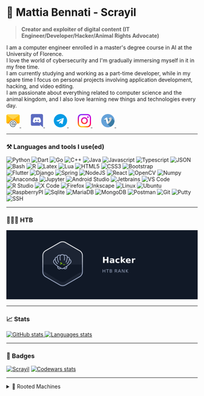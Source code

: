 # 🌱 Mattia Bennati - Scrayil
> **Creator and exploiter of digital content (IT Engineer/Developer/Hacker/Animal Rights Advocate)**

I am a computer engineer enrolled in a master's degree course in AI at the University of Florence.  
I love the world of cybersecurity and I'm gradually immersing myself in it in my free time.  
I am currently studying and working as a part-time developer, while in my spare time I focus on personal projects 
involving application development, hacking, and video editing.  
I am passionate about everything related to computer science and the animal kingdom, and I also love learning new things 
and technologies every day.

<a href="mailto:mattia.bennati@mailbox.org">
  <img src="data/social/email.png" width="35px" height="35px">
</a>&nbsp;&nbsp;&nbsp;&nbsp;&nbsp;
<a href="https://discordapp.com/users/481689811619545101">
  <img src="data/social/discord.png" width="35px" height="35px">
</a>&nbsp;&nbsp;&nbsp;&nbsp;&nbsp;
<a href="https://t.me/Scrayil">
  <img src="data/social/telegram.png" width="35px" height="35px">
</a>&nbsp;&nbsp;&nbsp;&nbsp;&nbsp;
<a href="https://www.instagram.com/mattia.bennati/">
  <img src="data/social/instagram.png" width="35px" height="35px">
</a>&nbsp;&nbsp;&nbsp;&nbsp;&nbsp;
<a href="https://vimeo.com/user135105416">
  <img src="data/social/vimeo.png" width="35px" height="35px">
</a>&nbsp;&nbsp;&nbsp;&nbsp;&nbsp;

---
### ⚒️ Languages and tools I use(ed)
<div class="languages">
    <img alt="Python" width="30px" src="https://cdn.jsdelivr.net/gh/devicons/devicon@latest/icons/python/python-original.svg" />
    <img alt="Dart" width="30px" src="https://cdn.jsdelivr.net/gh/devicons/devicon@latest/icons/dart/dart-original.svg" />
    <img alt="Go" width="30px" src="https://cdn.jsdelivr.net/gh/devicons/devicon@latest/icons/go/go-original.svg" />
    <img alt="C++" width="30px" src="https://cdn.jsdelivr.net/gh/devicons/devicon@latest/icons/cplusplus/cplusplus-original.svg" />
    <img alt="Java" width="30px" src="https://cdn.jsdelivr.net/gh/devicons/devicon@latest/icons/java/java-original.svg" />
    <img alt="Javascript" width="30px" src="https://cdn.jsdelivr.net/gh/devicons/devicon@latest/icons/javascript/javascript-original.svg" />
    <img alt="Typescript" width="30px" src="https://cdn.jsdelivr.net/gh/devicons/devicon@latest/icons/typescript/typescript-original.svg" />
    <img alt="JSON" width="30px" src="https://cdn.jsdelivr.net/gh/devicons/devicon@latest/icons/json/json-original.svg" />
    <img alt="Bash" width="30px" src="https://cdn.jsdelivr.net/gh/devicons/devicon@latest/icons/bash/bash-original.svg" />
    <img alt="R" width="30px" src="https://cdn.jsdelivr.net/gh/devicons/devicon@latest/icons/r/r-original.svg" />
    <img alt="Latex" width="30px" src="https://cdn.jsdelivr.net/gh/devicons/devicon@latest/icons/latex/latex-original.svg" />
    <img alt="Lua" width="30px" src="https://cdn.jsdelivr.net/gh/devicons/devicon@latest/icons/lua/lua-original.svg" />
    <img alt="HTML5" width="30px" src="https://cdn.jsdelivr.net/gh/devicons/devicon@latest/icons/html5/html5-original.svg" />
    <img alt="CSS3" width="30px" src="https://cdn.jsdelivr.net/gh/devicons/devicon@latest/icons/css3/css3-original.svg" />
    <img alt="Bootstrap" width="30px" src="https://cdn.jsdelivr.net/gh/devicons/devicon@latest/icons/bootstrap/bootstrap-original.svg" />
</div>
<div class="tools">
    <img alt="Flutter" width="30px" src="https://cdn.jsdelivr.net/gh/devicons/devicon@latest/icons/flutter/flutter-original.svg" />
    <img alt="Django" width="30px" src="https://cdn.jsdelivr.net/gh/devicons/devicon@latest/icons/django/django-plain.svg" />
    <img alt="Spring" width="30px" src="https://cdn.jsdelivr.net/gh/devicons/devicon@latest/icons/spring/spring-original.svg" />
    <img alt="NodeJS" width="30px" src="https://cdn.jsdelivr.net/gh/devicons/devicon@latest/icons/nodejs/nodejs-original.svg" />
    <img alt="React" width="30px" src="https://cdn.jsdelivr.net/gh/devicons/devicon@latest/icons/react/react-original.svg" />
    <img alt="OpenCV" width="30px" src="https://cdn.jsdelivr.net/gh/devicons/devicon@latest/icons/opencv/opencv-original.svg" />
    <img alt="Numpy" width="30px" src="https://cdn.jsdelivr.net/gh/devicons/devicon@latest/icons/numpy/numpy-original.svg" />
    <img alt="Anaconda" width="30px" src="https://cdn.jsdelivr.net/gh/devicons/devicon@latest/icons/anaconda/anaconda-original.svg" />
    <img alt="Jupyter" width="30px" src="https://cdn.jsdelivr.net/gh/devicons/devicon@latest/icons/jupyter/jupyter-original.svg" />
    <img alt="Android Studio" width="30px" src="https://cdn.jsdelivr.net/gh/devicons/devicon@latest/icons/androidstudio/androidstudio-original.svg" />
    <img alt="Jetbrains" width="30px" src="https://cdn.jsdelivr.net/gh/devicons/devicon@latest/icons/jetbrains/jetbrains-original.svg" />
    <img alt="VS Code" width="30px" src="https://cdn.jsdelivr.net/gh/devicons/devicon@latest/icons/vscode/vscode-original.svg" />
    <img alt="R Studio" width="30px" src="https://cdn.jsdelivr.net/gh/devicons/devicon@latest/icons/rstudio/rstudio-original.svg" />
    <img alt="X Code" width="30px" src="https://cdn.jsdelivr.net/gh/devicons/devicon@latest/icons/xcode/xcode-original.svg" />
    <img alt="Firefox" width="30px" src="https://cdn.jsdelivr.net/gh/devicons/devicon@latest/icons/firefox/firefox-original.svg" />
    <img alt="Inkscape" width="30px" src="https://cdn.jsdelivr.net/gh/devicons/devicon@latest/icons/inkscape/inkscape-original.svg" /> 
    <img alt="Linux" width="30px" src="https://cdn.jsdelivr.net/gh/devicons/devicon@latest/icons/linux/linux-original.svg" />
    <img alt="Ubuntu" width="30px" src="https://cdn.jsdelivr.net/gh/devicons/devicon@latest/icons/ubuntu/ubuntu-original.svg" />
    <img alt="RaspberryPI" width="30px" src="https://cdn.jsdelivr.net/gh/devicons/devicon@latest/icons/raspberrypi/raspberrypi-original.svg" />
    <img alt="Sqlite" width="30px" src="https://cdn.jsdelivr.net/gh/devicons/devicon@latest/icons/sqlite/sqlite-original.svg" />
    <img alt="MariaDB" width="30px" src="https://cdn.jsdelivr.net/gh/devicons/devicon@latest/icons/mariadb/mariadb-original.svg" />
    <img alt="MongoDB" width="30px" src="https://cdn.jsdelivr.net/gh/devicons/devicon@latest/icons/mongodb/mongodb-original.svg" />
    <img alt="Postman" width="30px" src="https://cdn.jsdelivr.net/gh/devicons/devicon@latest/icons/postman/postman-original.svg" />
    <img alt="Git" width="30px" src="https://cdn.jsdelivr.net/gh/devicons/devicon@latest/icons/git/git-plain.svg" />
    <img alt="Putty" width="30px" src="https://cdn.jsdelivr.net/gh/devicons/devicon@latest/icons/putty/putty-original.svg" />
    <img alt="SSH" width="30px" src="https://cdn.jsdelivr.net/gh/devicons/devicon@latest/icons/ssh/ssh-original.svg" />
</div>

---
### 👨🏻‍💻 HTB
[![HTB Rank](data/htb/htb_rank.gif)](https://app.hackthebox.com/profile/498656)
<!-- CURRENTLY DISABLED AN REPLACED BY THE RANK'S ANIMATION -->  
<!--
<a href="https://app.hackthebox.com/profile/498656">
  <div class="row">
        <img src="data/htb/rank_animation_frame.png" width="32.4%" alt="HTB Rank">
        <img src="data/htb/rank_progress.png" width="32.4%" alt="Rank Progress">
        <img src="data/htb/ownership.png" width="32.4%" alt="HTB Rank">
    </div>
    <div class="row">
        <img src="data/htb/global_rank.png" width="24.4%" alt="HTB Rank">
        <img src="data/htb/final_score.png" width="18%" alt="HTB Rank">
        <img src="data/htb/user_owns.png" width="18%" alt="HTB Rank">
        <img src="data/htb/system_owns.png" width="18%" alt="HTB Rank">
        <img src="data/htb/respect.png" width="18%" alt="HTB Rank">
    </div>
</a>
-->

---
### 📈 Stats
<a href="https://github.com/Scrayil?tab=repositories">
  <img height="200" src="https://github-readme-stats.vercel.app/api?username=Scrayil&theme=onedark&count_private=true&show_icons=true" alt="GitHub stats" />
  <img height="200" src="https://github-readme-stats.vercel.app/api/top-langs?username=Scrayil&layout=compact&theme=onedark&card_width=320&hide=html,css&langs_count=8" alt="Languages stats" />
</a>

---
### 🪪 Badges
[![Scrayil](https://www.hackthebox.eu/badge/image/498656)](https://app.hackthebox.com/profile/498656)  [![Codewars stats](https://www.codewars.com/users/Scrayil/badges/large)](https://www.codewars.com/users/Scrayil)

---
<details>
    <summary>🎯 Rooted Machines</summary>
<!-- HTB Activities-Start --><br>
    <img src="https://labs.hackthebox.com//storage/avatars/defa149ea7e259a4709a03a5825e970d_thumb.png" alt="Return" />
    <img src="https://labs.hackthebox.com//storage/avatars/60dc190c4c015cfe3a3aef9b5afca254_thumb.png" alt="Legacy" />
    <img src="https://labs.hackthebox.com//storage/avatars/8e9f11a3cceeb4f69e659ed31347cc77_thumb.png" alt="Instant" />
    <img src="https://labs.hackthebox.com//storage/avatars/b8f3d660af2d3ed0929eb119e33526cf_thumb.png" alt="Chemistry" />
    <img src="https://labs.hackthebox.com//storage/avatars/833a3b1f7f96b5708d19b6de084c3201_thumb.png" alt="Support" />
    <img src="https://labs.hackthebox.com//storage/avatars/3ec233f1bf70b096a66f8a452e7cd52f_thumb.png" alt="PermX" />
    <img src="https://labs.hackthebox.com//storage/avatars/b7d9a9b075fd49c8509866fe24f58dbb_thumb.png" alt="GreenHorn" />
    <img src="https://labs.hackthebox.com//storage/avatars/0011f6725aed869f8683589cb08c90d0_thumb.png" alt="Sea" />
    <img src="https://labs.hackthebox.com//storage/avatars/f96160a20e9cf0138885238444b47404_thumb.png" alt="Sightless" />
    <img src="https://labs.hackthebox.com//storage/avatars/4291edf91628b7c378a58084318a70c1_thumb.png" alt="EvilCUPS" />
    <img src="https://labs.hackthebox.com//storage/avatars/e4ec7d8504fdb58b5e6b7ddc82aafc77_thumb.png" alt="Horizontall" />
    <img src="https://labs.hackthebox.com//storage/avatars/a30c60e20eb764fd28e72c60be5fa693_thumb.png" alt="Shoppy" />
    <img src="https://labs.hackthebox.com//storage/avatars/52e97c6ca888644478ddcadfcd9f8be5_thumb.png" alt="Photobomb" />
    <img src="https://labs.hackthebox.com//storage/avatars/b08c77f48a671ddc1947d8570b75f6e6_thumb.png" alt="MetaTwo" />
    <img src="https://labs.hackthebox.com//storage/avatars/2b64823934eb46f2c531a0b650a03d60_thumb.png" alt="Squashed" />
    <img src="https://labs.hackthebox.com//storage/avatars/3adcfd6093f8ddb4dffe8422da6377c8_thumb.png" alt="Precious" />
    <img src="https://labs.hackthebox.com//storage/avatars/1c692d549c04dad7be38a59aaf987973_thumb.png" alt="Base" />
    <img src="https://labs.hackthebox.com//storage/avatars/fdaacd3ce33321271e6265b27aa5a291_thumb.png" alt="Funnel" />
    <img src="https://labs.hackthebox.com//storage/avatars/64c963e673f572edd2c7d7c3de4f5048_thumb.png" alt="Synced" />
    <img src="https://labs.hackthebox.com//storage/avatars/657738f01a2a0ed87faa7e8bf9237421_thumb.png" alt="Mongod" />
    <img src="https://labs.hackthebox.com//storage/avatars/49fa1274ca631fd870e9feca35b7d7c2_thumb.png" alt="Three" />
    <img src="https://labs.hackthebox.com//storage/avatars/cdf77651ab0a4eca65acd5cf388b4c66_thumb.png" alt="Redeemer" />
    <img src="https://labs.hackthebox.com//storage/avatars/525ba0e35574d9240e878bb8c716661e_thumb.png" alt="Unified" />
    <img src="https://labs.hackthebox.com//storage/avatars/a51f9bced90a0e984e47e36b854e5993_thumb.png" alt="Bike" />
    <img src="https://labs.hackthebox.com//storage/avatars/0348ed41851064f497d155c2a6af359a_thumb.png" alt="Responder" />
    <img src="https://labs.hackthebox.com//storage/avatars/a010711f8d3e7c20068ff13d267203cc_thumb.png" alt="Nunchucks" />
    <img src="https://labs.hackthebox.com//storage/avatars/e7b1ffda86078c06ca783ba89288cd02_thumb.png" alt="Tactics" />
    <img src="https://labs.hackthebox.com//storage/avatars/27332a8471926116dce0f75f54ec72e7_thumb.png" alt="Pennyworth" />
    <img src="https://labs.hackthebox.com//storage/avatars/fd78e233111c4c9829b71997477f34c0_thumb.png" alt="Ignition" />
    <img src="https://labs.hackthebox.com//storage/avatars/00935a242722b9a2c700bdb6b65195f6_thumb.png" alt="Crocodile" />
    <img src="https://labs.hackthebox.com//storage/avatars/b783687f4acd9b12249440c9a8105e46_thumb.png" alt="Sequel" />
    <img src="https://labs.hackthebox.com//storage/avatars/a9ddcda8d2f6eb388c6717de2caff896_thumb.png" alt="Appointment" />
    <img src="https://labs.hackthebox.com//storage/avatars/1bd28d62af041f549cfc61db042000a8_thumb.png" alt="Preignition" />
    <img src="https://labs.hackthebox.com//storage/avatars/ca1623de6e76873fd49e0e99db53f08f_thumb.png" alt="Explosion" />
    <img src="https://labs.hackthebox.com//storage/avatars/ce52eadd09ff5a28a1eea8c65d6683a9_thumb.png" alt="Dancing" />
    <img src="https://labs.hackthebox.com//storage/avatars/b64f85071e626e4cc2272d54332e4131_thumb.png" alt="Fawn" />
    <img src="https://labs.hackthebox.com//storage/avatars/61b5837dfdfe1fb1ca3750cf2712da44_thumb.png" alt="Meow" />
    <img src="https://labs.hackthebox.com//storage/avatars/e2e239f39430cf597202497d910b82b8_thumb.png" alt="Validation" />
    <img src="https://labs.hackthebox.com//storage/avatars/a24c032885e56a17a6c74cc58b63e8f4_thumb.png" alt="BountyHunter" />
    <img src="https://labs.hackthebox.com//storage/avatars/e3c542ada4b134e29e534e3081ef9650_thumb.png" alt="Previse" />
    <img src="https://labs.hackthebox.com//storage/avatars/0498c581c03086e7bb2eba54bdf02154_thumb.png" alt="Guard" />
    <img src="https://labs.hackthebox.com//storage/avatars/619fa91801ba0956c435db03ab267118_thumb.png" alt="Markup" />
    <img src="https://labs.hackthebox.com//storage/avatars/4cc4df6c442b3d58d84d26131bee76b2_thumb.png" alt="Included" />
    <img src="https://labs.hackthebox.com//storage/avatars/52e077ae40899ab8b024afd51cb29b1c_thumb.png" alt="Blue" />
    <img src="https://labs.hackthebox.com//storage/avatars/3fa8184483e279369b81becafbac9dee_thumb.png" alt="Netmon" />
    <img src="https://labs.hackthebox.com//storage/avatars/59f03a24178dbb2bdc94968c201e21f8_thumb.png" alt="Jerry" />
    <img src="https://labs.hackthebox.com//storage/avatars/fb2d9f98400e3c802a0d7145e125c4ff_thumb.png" alt="Lame" />
    <img src="https://labs.hackthebox.com//storage/avatars/2c3df5ec98bea78159400b5b4f6474ab_thumb.png" alt="Explore" />
    <img src="https://labs.hackthebox.com//storage/avatars/70ea3357a2d090af11a0953ec8717e90_thumb.png" alt="Cap" />
    <img src="https://labs.hackthebox.com//storage/avatars/110fe6608793064cf171080150ebd0dc_thumb.png" alt="Knife" />
    <img src="https://labs.hackthebox.com//storage/avatars/131dbaba68b169bd5ff59ac09420b09f_thumb.png" alt="Heist" />
    <img src="https://labs.hackthebox.com//storage/avatars/5b00db157dbbd7099ff6c0ef10f910ea_thumb.png" alt="OpenAdmin" />
    <img src="https://labs.hackthebox.com//storage/avatars/efef52a0fb63d9c8db0ab6e50cb6ac79_thumb.png" alt="Shocker" />
    <img src="https://labs.hackthebox.com//storage/avatars/6ce5fcdd63f07a5ce91d0b8e4579b163_thumb.png" alt="Traverxec" />
    <img src="https://labs.hackthebox.com//storage/avatars/7dedecb452597150647e73c2dd6c24c7_thumb.png" alt="Forest" />
    <img src="https://labs.hackthebox.com//storage/avatars/ca06c447787b38ec940eb55d5c54b14c_thumb.png" alt="Writeup" />
    <img src="https://labs.hackthebox.com//storage/avatars/4256f259c8ac66a3eda11206371eaf8b_thumb.png" alt="Armageddon" />
    <img src="https://labs.hackthebox.com//storage/avatars/7dbfc40519573033f6646a54b15e50bc_thumb.png" alt="Pathfinder" />
    <img src="https://labs.hackthebox.com//storage/avatars/7f69173bde88bb8a2a9dd1f6f2e06dd7_thumb.png" alt="Shield" />
    <img src="https://labs.hackthebox.com//storage/avatars/4abda8d32b5c71e6905244988879c575_thumb.png" alt="Vaccine" />
    <img src="https://labs.hackthebox.com//storage/avatars/c5843e27067b877dfba7a82e4209a279_thumb.png" alt="Oopsie" />
    <img src="https://labs.hackthebox.com//storage/avatars/b39473da3f36b9b5718d6c76eb573a10_thumb.png" alt="Archetype" />
</details>
